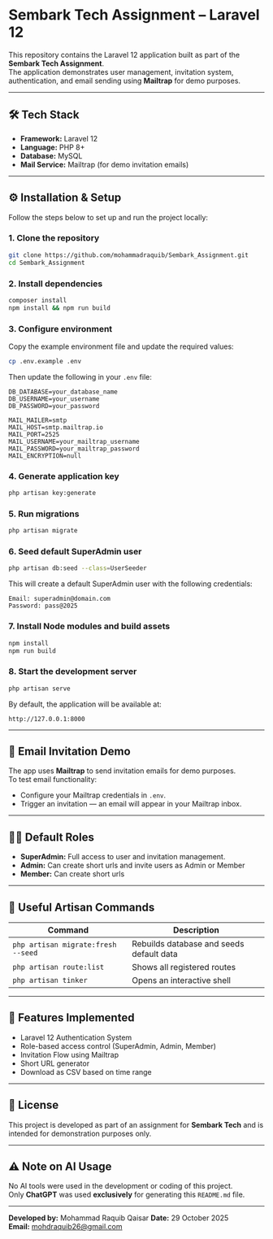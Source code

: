 # Sembark Tech Assignment – Laravel 12

This repository contains the Laravel 12 application built as part of the **Sembark Tech Assignment**.  
The application demonstrates user management, invitation system, authentication, and email sending using **Mailtrap** for demo purposes.

---

## 🛠️ Tech Stack
- **Framework:** Laravel 12  
- **Language:** PHP 8+  
- **Database:** MySQL  
- **Mail Service:** Mailtrap (for demo invitation emails)  

---

## ⚙️ Installation & Setup

Follow the steps below to set up and run the project locally:

### 1. Clone the repository
```bash
git clone https://github.com/mohammadraquib/Sembark_Assignment.git
cd Sembark_Assignment
```

### 2. Install dependencies
```bash
composer install
npm install && npm run build
```

### 3. Configure environment
Copy the example environment file and update the required values:
```bash
cp .env.example .env
```
Then update the following in your `.env` file:
```env
DB_DATABASE=your_database_name
DB_USERNAME=your_username
DB_PASSWORD=your_password

MAIL_MAILER=smtp
MAIL_HOST=smtp.mailtrap.io
MAIL_PORT=2525
MAIL_USERNAME=your_mailtrap_username
MAIL_PASSWORD=your_mailtrap_password
MAIL_ENCRYPTION=null
```

### 4. Generate application key
```bash
php artisan key:generate
```

### 5. Run migrations
```bash
php artisan migrate
```

### 6. Seed default SuperAdmin user
```bash
php artisan db:seed --class=UserSeeder
```
This will create a default SuperAdmin user with the following credentials:
```
Email: superadmin@domain.com
Password: pass@2025
```

### 7. Install Node modules and build assets
```bash
npm install
npm run build
```

### 8. Start the development server
```bash
php artisan serve
```
By default, the application will be available at:
```
http://127.0.0.1:8000
```

---

## 📧 Email Invitation Demo
The app uses **Mailtrap** to send invitation emails for demo purposes.  
To test email functionality:
- Configure your Mailtrap credentials in `.env`.
- Trigger an invitation — an email will appear in your Mailtrap inbox.

---

## 🧑‍💻 Default Roles
- **SuperAdmin:** Full access to user and invitation management.  
- **Admin:** Can create short urls and invite users as Admin or Member
- **Member:** Can create short urls

---

## 🧩 Useful Artisan Commands
| Command | Description |
|----------|-------------|
| `php artisan migrate:fresh --seed` | Rebuilds database and seeds default data |
| `php artisan route:list` | Shows all registered routes |
| `php artisan tinker` | Opens an interactive shell |

---

## 🚀 Features Implemented
- Laravel 12 Authentication System  
- Role-based access control (SuperAdmin, Admin, Member)  
- Invitation Flow using Mailtrap
- Short URL generator
- Download as CSV based on time range

---

## 🧾 License
This project is developed as part of an assignment for **Sembark Tech** and is intended for demonstration purposes only.

---

## ⚠️ Note on AI Usage
No AI tools were used in the development or coding of this project.  
Only **ChatGPT** was used **exclusively** for generating this `README.md` file.

---

**Developed by:** Mohammad Raquib Qaisar
**Date:** 29 October 2025  
**Email:** mohdraquib26@gmail.com
